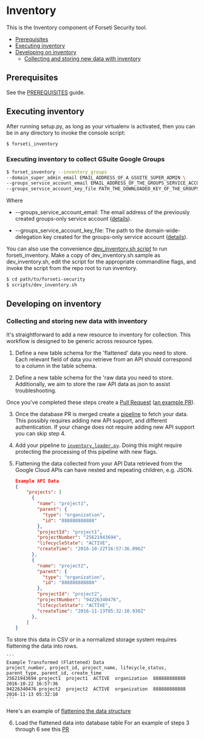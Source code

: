 # Inventory
This is the Inventory component of Forseti Security tool.
  * [Prerequisites](#prerequisites)
  * [Executing inventory](#executing-inventory)
  * [Developing on inventory](#developing-on-inventory)
    * [Collecting and storing new data with inventory](#collecting-and-storing-new-data-with-inventory)

## Prerequisites
See the [PREREQUISITES](/docs/prerequisites/README.md) guide.

## Executing inventory
After running setup.py, as long as your virtualenv is activated, then you can be in
any directory to invoke the console script:

```sh
$ forseti_inventory
```

### Executing inventory to collect GSuite Google Groups

```sh
$ forset_inventory --inventory_groups
--domain_super_admin_email EMAIL_ADDRESS_OF_A_GSUITE_SUPER_ADMIN \
--groups_service_account_email EMAIL_ADDRESS_OF_THE_GROUPS_SERVICE_ACCOUNT \
--groups_service_account_key_file PATH_THE_DOWNLOADED_KEY_OF_THE_GROUPS_SERVICE_ACCOUNT
```

Where

* --groups_service_account_email: The email address of the
  previously created groups-only service account
  ([details](/docs/common/SERVICE-ACCOUNT.md#create-a-service-account-for-inventorying-of-gsuite-google-groups)).

* --groups_service_account_key_file: The path to the
  domain-wide-delegation key created for the groups-only service account
  ([details](/docs/common/SERVICE-ACCOUNT.md#create-a-service-account-for-inventorying-of-gsuite-google-groups)).

You can also use the convenience [dev\_inventory.sh script](/scripts) to run forseti\_inventory. Make a copy of dev\_inventory.sh.sample as dev\_inventory.sh, edit the script for the appropriate commandline flags, and invoke the script from the repo root to run inventory.

```sh
$ cd path/to/forseti-security
$ scripts/dev_inventory.sh
```
## Developing on inventory
### Collecting and storing new data with inventory

It's straightforward to add a new resource to inventory for collection. This workflow is designed to be generic across resource types.

1. Define a new table schema for the 'flattened' data you need to store.
Each relevant field of data you retrieve from an API should correspond to a column in the table schema.

2. Define a new table schema for the 'raw data you need to store.
Additionally, we aim to store the raw API data as json to assist troubleshooting.

Once you've completed these steps create a [Pull Request](https://help.github.com/articles/creating-a-pull-request/) ([an example PR](https://github.com/GoogleCloudPlatform/forseti-security/pull/159)).

3. Once the database PR is merged create a [pipeline](/google/cloud/security/inventory/pipelines/) to fetch your data.
This possibly requires adding new API support, and different authentication. If your change does not require adding new API support you can skip step 4.

4. Add your pipeline to [`inventory_loader.py`](/google/cloud_securit/inventory/inventory_loader.py).
Doing this might require protecting the processing of this pipeline with new flags.

5. Flattening the data collected from your API
Data retrieved from the Google Cloud APIs can have nested and repeating children, e.g. JSON.

    ```json
    Example API Data
    {
        "projects": [
          {
            "name": "project1",
            "parent": {
              "type": "organization",
              "id": "888888888888"
            },
            "projectId": "project1",
            "projectNumber": "25621943694",
            "lifecycleState": "ACTIVE",
            "createTime": "2016-10-22T16:57:36.096Z"
          },
          {
            "name": "project2",
            "parent": {
              "type": "organization",
              "id": "888888888888"
            },
            "projectId": "project2",
            "projectNumber": "94226340476",
            "lifecycleState": "ACTIVE",
            "createTime": "2016-11-13T05:32:10.930Z"
          },
        ]
    }
    ```

To store this data in CSV or in a normalized storage system requires flattening the data into rows.

    ```
    Example Transformed (Flattened) Data
    project_number, project_id, project_name, lifecycle_status, parent_type, parent_id, create_time
    25621943694 project1  project1  ACTIVE  organization  888888888888  2016-10-22 16:57:36
    94226340476 project2  project2  ACTIVE  organization  888888888888  2016-11-13 05:32:10
    ```
Here's an example of [flattening the data structure](https://github.com/GoogleCloudPlatform/forseti-security/blob/master/google/cloud/security/inventory/transform_util.py#L29)

6. Load the flattened data into database table
For an example of steps 3 through 6 see this [PR](https://github.com/GoogleCloudPlatform/forseti-security/pull/165)
